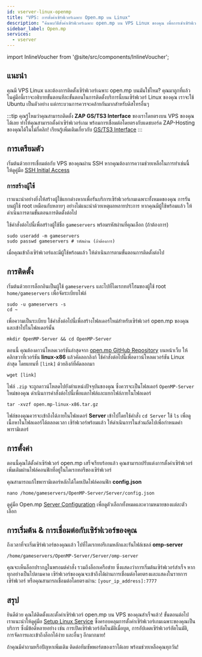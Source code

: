 ```yaml
---
id: vserver-linux-openmp
title: "VPS: การตั้งค่าเซิร์ฟเวอร์เฉพาะ Open.mp บน Linux"
description: "ค้นพบวิธีตั้งค่าเซิร์ฟเวอร์เฉพาะ open.mp บน VPS Linux ของคุณ เพื่อการเช่าเซิร์ฟเวอร์เกมและการจัดการที่ราบรื่น → เรียนรู้เพิ่มเติมตอนนี้"
sidebar_label: Open.mp
services:
  - vserver
---
```


import InlineVoucher from '@site/src/components/InlineVoucher';

## แนะนำ
คุณมี VPS Linux และต้องการติดตั้งเซิร์ฟเวอร์เฉพาะ open.mp บนมันใช่ไหม? คุณมาถูกที่แล้ว ในคู่มือนี้เราจะอธิบายขั้นตอนทีละขั้นตอนในการติดตั้งบริการนี้บนเซิร์ฟเวอร์ Linux ของคุณ เราจะใช้ Ubuntu เป็นตัวอย่าง แต่กระบวนการควรจะคล้ายกันมากสำหรับดิสโทรอื่นๆ

:::tip
คุณรู้ไหมว่าคุณสามารถติดตั้ง **ZAP GS/TS3 Interface** ของเราโดยตรงบน VPS ของคุณได้เลย ทำให้คุณสามารถตั้งค่าเซิร์ฟเวอร์เกม พร้อมการเชื่อมต่อโดยตรงกับแดชบอร์ด ZAP-Hosting ของคุณได้ในไม่กี่คลิก! เรียนรู้เพิ่มเติมเกี่ยวกับ [GS/TS3 Interface](vserver-linux-gs-interface.md)
:::

<InlineVoucher />

## การเตรียมตัว

เริ่มต้นด้วยการเชื่อมต่อกับ VPS ของคุณผ่าน SSH หากคุณต้องการความช่วยเหลือในการทำเช่นนี้ ให้ดูคู่มือ [SSH Initial Access](vserver-linux-ssh.md)

### การสร้างผู้ใช้

เราแนะนำอย่างยิ่งให้สร้างผู้ใช้แยกต่างหากเพื่อรันบริการเซิร์ฟเวอร์เกมเฉพาะทั้งหมดของคุณ การรันบนผู้ใช้ root เหมือนกับหลายๆ อย่างไม่แนะนำด้วยเหตุผลหลายประการ หากคุณมีผู้ใช้พร้อมแล้ว ให้ดำเนินการตามขั้นตอนการติดตั้งต่อไป

ใช้คำสั่งต่อไปนี้เพื่อสร้างผู้ใช้ชื่อ `gameservers` พร้อมรหัสผ่านที่คุณเลือก (ถ้าต้องการ)

```
sudo useradd -m gameservers
sudo passwd gameservers # รหัสผ่าน (ถ้าต้องการ)
```

เมื่อคุณเข้าถึงเซิร์ฟเวอร์และมีผู้ใช้พร้อมแล้ว ให้ดำเนินการตามขั้นตอนการติดตั้งต่อไป

## การติดตั้ง

เริ่มต้นด้วยการล็อกอินเป็นผู้ใช้ `gameservers` และไปที่ไดเรกทอรีโฮมของผู้ใช้ root `home/gameservers` เพื่อจัดระเบียบไฟล์
```
sudo -u gameservers -s
cd ~
```

เพื่อความเป็นระเบียบ ใช้คำสั่งต่อไปนี้เพื่อสร้างโฟลเดอร์ใหม่สำหรับเซิร์ฟเวอร์ open.mp ของคุณและเข้าไปในโฟลเดอร์นั้น
```
mkdir OpenMP-Server && cd OpenMP-Server
```

ตอนนี้ คุณต้องดาวน์โหลดเวอร์ชันล่าสุดจาก [open.mp GitHub Repository](https://github.com/openmultiplayer/open.mp/releases) บนหน้าเว็บ ให้คลิกขวาที่เวอร์ชัน **linux-x86** แล้วคัดลอกลิงก์ ใช้คำสั่งต่อไปนี้เพื่อดาวน์โหลดเวอร์ชัน Linux ล่าสุด โดยแทนที่ `[link]` ด้วยลิงก์ที่คัดลอกมา
```
wget [link]
```

ไฟล์ `.zip` จะถูกดาวน์โหลดไปยังตำแหน่งปัจจุบันของคุณ ซึ่งควรจะเป็นโฟลเดอร์ `OpenMP-Server` ใหม่ของคุณ ดำเนินการคำสั่งต่อไปนี้เพื่อแตกไฟล์และแยกไฟล์ภายในโฟลเดอร์
```
tar -xvzf open.mp-linux-x86.tar.gz
```

ไฟล์ของคุณควรจะเข้าถึงได้ภายในโฟลเดอร์ **Server** เข้าไปโดยใช้คำสั่ง `cd Server` ใช้ `ls` เพื่อดูเนื้อหาในโฟลเดอร์ได้ตลอดเวลา เซิร์ฟเวอร์พร้อมแล้ว ให้ดำเนินการในส่วนถัดไปเพื่อกำหนดค่าพารามิเตอร์

## การตั้งค่า

ตอนนี้คุณได้ตั้งค่าเซิร์ฟเวอร์ open.mp เสร็จเรียบร้อยแล้ว คุณสามารถปรับแต่งการตั้งค่าเซิร์ฟเวอร์เพิ่มเติมผ่านไฟล์คอนฟิกที่อยู่ในไดเรกทอรีของเซิร์ฟเวอร์

คุณสามารถแก้ไขพารามิเตอร์หลักได้โดยเปิดไฟล์คอนฟิก **config.json**
```
nano /home/gameservers/OpenMP-Server/Server/config.json
```

ดูคู่มือ Open.mp [Server Configuration](openmp-configuration.md) เพื่อดูตัวเลือกทั้งหมดและความหมายของแต่ละตัวเลือก

## การเริ่มต้น & การเชื่อมต่อกับเซิร์ฟเวอร์ของคุณ

ถึงเวลาที่จะเริ่มเซิร์ฟเวอร์ของคุณแล้ว ไปที่ไดเรกทอรีเกมหลักและรันไฟล์เชลล์ **omp-server**
```
/home/gameservers/OpenMP-Server/Server/omp-server
```

คุณจะเห็นล็อกปรากฏในพรอมต์คำสั่ง รวมถึงล็อกเครือข่าย ซึ่งแสดงว่าการเริ่มต้นเซิร์ฟเวอร์สำเร็จ หากทุกอย่างเป็นไปตามคาด เซิร์ฟเวอร์ของคุณจะเข้าถึงได้ผ่านการเชื่อมต่อโดยตรงและแสดงในรายการเซิร์ฟเวอร์ หรือคุณสามารถเชื่อมต่อโดยตรงผ่าน: `[your_ip_address]:7777`

## สรุป

ยินดีด้วย คุณได้ติดตั้งและตั้งค่าเซิร์ฟเวอร์ open.mp บน VPS ของคุณสำเร็จแล้ว! ขั้นตอนต่อไป เราแนะนำให้ดูคู่มือ [Setup Linux Service](vserver-linux-create-gameservice.md) ซึ่งครอบคลุมการตั้งค่าเซิร์ฟเวอร์เกมเฉพาะของคุณเป็นบริการ ซึ่งมีข้อดีหลายอย่าง เช่น การเปิดเซิร์ฟเวอร์อัตโนมัติเมื่อบูต, การอัปเดตเซิร์ฟเวอร์อัตโนมัติ, การจัดการและเข้าถึงล็อกได้ง่าย และอื่นๆ อีกมากมาย!

ถ้าคุณมีคำถามหรือปัญหาเพิ่มเติม ติดต่อทีมซัพพอร์ตของเราได้เลย พร้อมช่วยเหลือคุณทุกวัน!

<InlineVoucher />